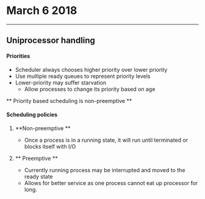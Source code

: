 # March 6 2018
---  
## Uniprocessor handling

#### Priorities
- Scheduler always chooses higher priority over lower priority
- Use multiple ready queues to represent priority levels
- Lower-priority may suffer starvation
    - Allow processes to change its priority based on age

** Priority based scheduling is non-preemptive **

#### Scheduling policies
1. **Non-preemptive **
    -  Once a process is in a running state, it will run until terminated or blocks itself with I/O

2. ** Preemptive **
    - Currently running process may be interrupted and moved to the ready state
    - Allows for better service as one process cannot eat up processor for long.


 